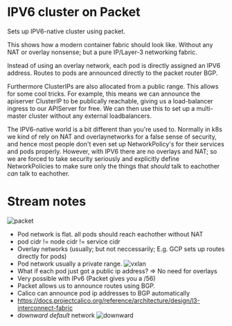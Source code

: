# IPV6 cluster on Packet

Sets up IPV6-native cluster using packet.

This shows how a modern container fabric should look like. Without any NAT or
overlay nonsense; but a pure IP/Layer-3 networking fabric.

Instead of using an overlay network, each pod is directly assigned an IPV6
address. Routes to pods are announced directly to the packet router BGP.

Furthermore ClusterIPs are also allocated from a public range.  This allows for
some cool tricks. For example, this means we can announce the apiserver
ClusterIP to be publically reachable, giving us a load-balancer ingress to our
APIServer for free. We can then use this to set up a multi-master cluster
without any external loadbalancers.

The IPV6-native world is a bit different than you're used to. Normally in k8s
we kind of rely on NAT and overlaynetworks for a false sense of security, and
hence most people don't even set up NetworkPolicy's for their services and pods
properly. However, with IPV6 there are no overlays and NAT; so we are forced to
take security seriously and explicitly define NetworkPolicies to make sure only
the things that _should_ talk to eachother _can_ talk to eachother.

# Stream notes

![packet](https://docs.projectcalico.org/images/anatomy-of-a-packet.svg)


* Pod network is flat. all pods should reach eachother without NAT
* pod cidr != node cidr != service cidr
* Overlay networks (usually; but not neccessarily; E.g. GCP sets up routes directly for pods)
* Pod network usually a private range. 
![vxlan](https://docs.projectcalico.org/images/anatomy-of-an-overlay-packet.svg)
* What if each pod just got a public ip address? => No need for overlays
* Very possible with IPv6   (Packet gives you a /56)
* Packet allows us to announce routes using BGP.
* Calico can announce pod ip addresses to BGP automatically
*  https://docs.projectcalico.org/reference/architecture/design/l3-interconnect-fabric
* _downward default_ network
![downward](https://docs.projectcalico.org/images/l3-fabric-downward-default.png)

